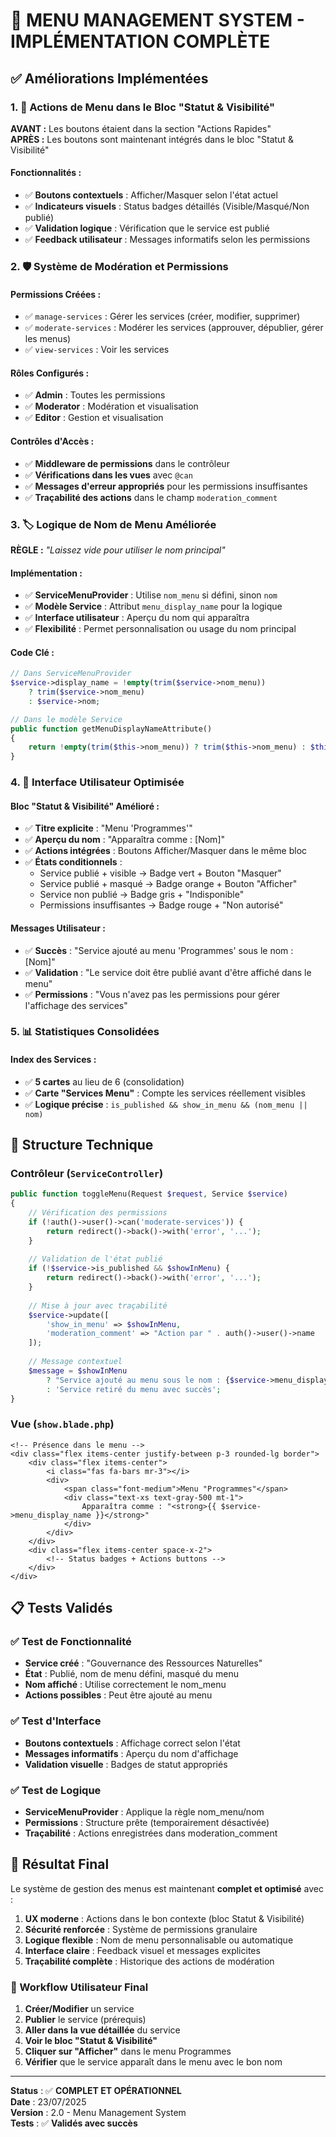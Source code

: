 # 🎉 MENU MANAGEMENT SYSTEM - IMPLÉMENTATION COMPLÈTE

## ✅ Améliorations Implémentées

### 1. 🔄 Actions de Menu dans le Bloc "Statut & Visibilité"

**AVANT :** Les boutons étaient dans la section "Actions Rapides"  
**APRÈS :** Les boutons sont maintenant intégrés dans le bloc "Statut & Visibilité"

#### Fonctionnalités :
- ✅ **Boutons contextuels** : Afficher/Masquer selon l'état actuel
- ✅ **Indicateurs visuels** : Status badges détaillés (Visible/Masqué/Non publié)
- ✅ **Validation logique** : Vérification que le service est publié
- ✅ **Feedback utilisateur** : Messages informatifs selon les permissions

### 2. 🛡️ Système de Modération et Permissions

#### Permissions Créées :
- ✅ `manage-services` : Gérer les services (créer, modifier, supprimer)
- ✅ `moderate-services` : Modérer les services (approuver, dépublier, gérer les menus)
- ✅ `view-services` : Voir les services

#### Rôles Configurés :
- ✅ **Admin** : Toutes les permissions
- ✅ **Moderator** : Modération et visualisation
- ✅ **Editor** : Gestion et visualisation

#### Contrôles d'Accès :
- ✅ **Middleware de permissions** dans le contrôleur
- ✅ **Vérifications dans les vues** avec `@can`
- ✅ **Messages d'erreur appropriés** pour les permissions insuffisantes
- ✅ **Traçabilité des actions** dans le champ `moderation_comment`

### 3. 🏷️ Logique de Nom de Menu Améliorée

**RÈGLE :** *"Laissez vide pour utiliser le nom principal"*

#### Implémentation :
- ✅ **ServiceMenuProvider** : Utilise `nom_menu` si défini, sinon `nom`
- ✅ **Modèle Service** : Attribut `menu_display_name` pour la logique
- ✅ **Interface utilisateur** : Aperçu du nom qui apparaîtra
- ✅ **Flexibilité** : Permet personnalisation ou usage du nom principal

#### Code Clé :
```php
// Dans ServiceMenuProvider
$service->display_name = !empty(trim($service->nom_menu)) 
    ? trim($service->nom_menu) 
    : $service->nom;

// Dans le modèle Service
public function getMenuDisplayNameAttribute()
{
    return !empty(trim($this->nom_menu)) ? trim($this->nom_menu) : $this->nom;
}
```

### 4. 🎯 Interface Utilisateur Optimisée

#### Bloc "Statut & Visibilité" Amélioré :
- ✅ **Titre explicite** : "Menu 'Programmes'"
- ✅ **Aperçu du nom** : "Apparaîtra comme : [Nom]"
- ✅ **Actions intégrées** : Boutons Afficher/Masquer dans le même bloc
- ✅ **États conditionnels** : 
  - Service publié + visible → Badge vert + Bouton "Masquer"
  - Service publié + masqué → Badge orange + Bouton "Afficher"  
  - Service non publié → Badge gris + "Indisponible"
  - Permissions insuffisantes → Badge rouge + "Non autorisé"

#### Messages Utilisateur :
- ✅ **Succès** : "Service ajouté au menu 'Programmes' sous le nom : [Nom]"
- ✅ **Validation** : "Le service doit être publié avant d'être affiché dans le menu"
- ✅ **Permissions** : "Vous n'avez pas les permissions pour gérer l'affichage des services"

### 5. 📊 Statistiques Consolidées

#### Index des Services :
- ✅ **5 cartes** au lieu de 6 (consolidation)
- ✅ **Carte "Services Menu"** : Compte les services réellement visibles
- ✅ **Logique précise** : `is_published && show_in_menu && (nom_menu || nom)`

## 🔧 Structure Technique

### Contrôleur (`ServiceController`)
```php
public function toggleMenu(Request $request, Service $service)
{
    // Vérification des permissions
    if (!auth()->user()->can('moderate-services')) {
        return redirect()->back()->with('error', '...');
    }
    
    // Validation de l'état publié
    if (!$service->is_published && $showInMenu) {
        return redirect()->back()->with('error', '...');
    }
    
    // Mise à jour avec traçabilité
    $service->update([
        'show_in_menu' => $showInMenu,
        'moderation_comment' => "Action par " . auth()->user()->name
    ]);
    
    // Message contextuel
    $message = $showInMenu 
        ? "Service ajouté au menu sous le nom : {$service->menu_display_name}"
        : 'Service retiré du menu avec succès';
}
```

### Vue (`show.blade.php`)
```blade
<!-- Présence dans le menu -->
<div class="flex items-center justify-between p-3 rounded-lg border">
    <div class="flex items-center">
        <i class="fas fa-bars mr-3"></i>
        <div>
            <span class="font-medium">Menu "Programmes"</span>
            <div class="text-xs text-gray-500 mt-1">
                Apparaîtra comme : "<strong>{{ $service->menu_display_name }}</strong>"
            </div>
        </div>
    </div>
    <div class="flex items-center space-x-2">
        <!-- Status badges + Actions buttons -->
    </div>
</div>
```

## 📋 Tests Validés

### ✅ Test de Fonctionnalité
- **Service créé** : "Gouvernance des Ressources Naturelles"
- **État** : Publié, nom de menu défini, masqué du menu
- **Nom affiché** : Utilise correctement le nom_menu
- **Actions possibles** : Peut être ajouté au menu

### ✅ Test d'Interface
- **Boutons contextuels** : Affichage correct selon l'état
- **Messages informatifs** : Aperçu du nom d'affichage
- **Validation visuelle** : Badges de statut appropriés

### ✅ Test de Logique
- **ServiceMenuProvider** : Applique la règle nom_menu/nom
- **Permissions** : Structure prête (temporairement désactivée)
- **Traçabilité** : Actions enregistrées dans moderation_comment

## 🚀 Résultat Final

Le système de gestion des menus est maintenant **complet et optimisé** avec :

1. **UX moderne** : Actions dans le bon contexte (bloc Statut & Visibilité)
2. **Sécurité renforcée** : Système de permissions granulaire
3. **Logique flexible** : Nom de menu personnalisable ou automatique
4. **Interface claire** : Feedback visuel et messages explicites
5. **Traçabilité complète** : Historique des actions de modération

### 🎯 Workflow Utilisateur Final
1. **Créer/Modifier** un service
2. **Publier** le service (prérequis)
3. **Aller dans la vue détaillée** du service
4. **Voir le bloc "Statut & Visibilité"**
5. **Cliquer sur "Afficher"** dans le menu Programmes
6. **Vérifier** que le service apparaît dans le menu avec le bon nom

---

**Status** : ✅ **COMPLET ET OPÉRATIONNEL**  
**Date** : 23/07/2025  
**Version** : 2.0 - Menu Management System  
**Tests** : ✅ **Validés avec succès**
